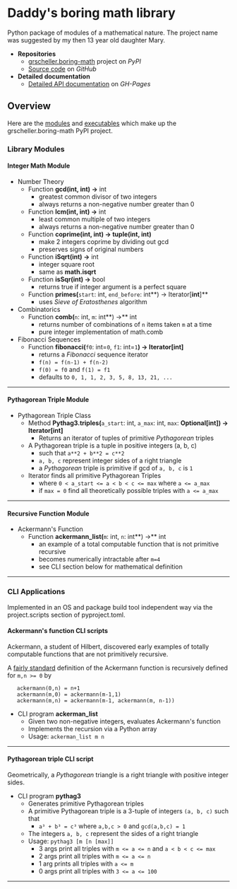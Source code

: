 # Daddy's boring math library

Python package of modules of a mathematical nature. The project
name was suggested by my then 13 year old daughter Mary.

* **Repositories**
  * [grscheller.boring-math][1] project on *PyPI*
  * [Source code][2] on *GitHub*
* **Detailed documentation**
  * [Detailed API documentation][3] on *GH-Pages*

## Overview

Here are the [modules](#library-modules) and
[executables](#cli-applications) which make up the
grscheller.boring-math PyPI project.

### Library Modules

#### Integer Math Module

* Number Theory
  * Function **gcd(**int, int**) ->** int
    * greatest common divisor of two integers
    * always returns a non-negative number greater than 0
  * Function **lcm(**int, int**) ->** int
    * least common multiple of two integers
    * always returns a non-negative number greater than 0
  * Function **coprime(**int, int**) -> tuple(**int, int**)**
    * make 2 integers coprime by dividing out gcd
    * preserves signs of original numbers
  * Function **iSqrt(**int**) ->** int
    * integer square root
    * same as **math.isqrt**
  * Function **isSqr(**int**) ->** bool
    * returns true if integer argument is a perfect square
  * Function **primes(**`start`: int, `end_before`: int**) -> Iterator[**int**]**
    * uses *Sieve of Eratosthenes* algorithm
* Combinatorics
  * Function **comb(**`n`: int, `m`: int**) ->** int
    * returns number of combinations of `n` items taken `m` at a time
    * pure integer implementation of math.comb
* Fibonacci Sequences
  * Function **fibonacci(**`f0`: int=`0`, `f1`: int=`1`**) -> Iterator[**int**]**
    * returns a *Fibonacci* sequence iterator
    * `f(n) = f(n-1) + f(n-2)`
    * `f(0) = f0` and `f(1) = f1`
    * defaults to `0, 1, 1, 2, 3, 5, 8, 13, 21, ...`

---

#### Pythagorean Triple Module

* Pythagorean Triple Class
  * Method **Pythag3.triples(**`a_start`: int, `a_max`: int, `max`:
    **Optional[**int]**) -> Iterator[**int**]**
    * Returns an iterator of tuples of primitive *Pythagorean* triples
  * A Pythagorean triple is a tuple in positive integers (a, b, c)
    * such that `a**2 + b**2 = c**2` 
    * `a, b, c` represent integer sides of a right triangle
    * a *Pythagorean* triple is primitive if gcd of `a, b, c` is `1`
  * Iterator finds all primitive Pythagorean Triples 
    * where `0 < a_start <= a < b < c <= max` where `a <= a_max`
    * if `max = 0` find all theoretically possible triples with `a <= a_max`

---

#### Recursive Function Module

* Ackermann's Function
  * Function **ackermann_list(**`m`: int, `n`: int**) ->** int
    * an example of a total computable function that is not primitive recursive
    * becomes numerically intractable after `m=4`
    * see CLI section below for mathematical definition

---

### CLI Applications

Implemented in an OS and package build tool independent way via the
project.scripts section of pyproject.toml.

#### Ackermann's function CLI scripts

Ackermann, a student of Hilbert, discovered early examples of totally
computable functions that are not primitively recursive.

A [fairly standard][4] definition of the Ackermann function is
recursively defined for `m,n >= 0` by

```
   ackermann(0,n) = n+1
   ackermann(m,0) = ackermann(m-1,1)
   ackermann(m,n) = ackermann(m-1, ackermann(m, n-1))
```

* CLI program **ackerman_list**
  * Given two non-negative integers, evaluates Ackermann's function
  * Implements the recursion via a Python array
  * Usage: `ackerman_list m n`

---

#### Pythagorean triple CLI script

Geometrically, a *Pythagorean* triangle is a right triangle with
positive integer sides.

* CLI program **pythag3**
  * Generates primitive Pythagorean triples
  * A primitive Pythagorean triple is a 3-tuple of integers `(a, b, c)` such that
    * `a³ + b³ = c³` where `a,b,c > 0` and `gcd(a,b,c) = 1`
  * The integers `a, b, c` represent the sides of a right triangle
  * Usage: `pythag3 [m [n [max]]`
    * 3 args print all triples with `m <= a <= n` and `a < b < c <= max`
    * 2 args print all triples with `m <= a <= n`
    * 1 arg prints all triples with `a <= m`
    * 0 args print all triples with `3 <= a <= 100`

---

[1]: https://pypi.org/project/grscheller.boring-math/
[2]: https://github.com/grscheller/boring-math/
[3]: https://grscheller.github.io/boring-math/
[4]: https://mathworld.wolfram.com/AckermannFunction.html
